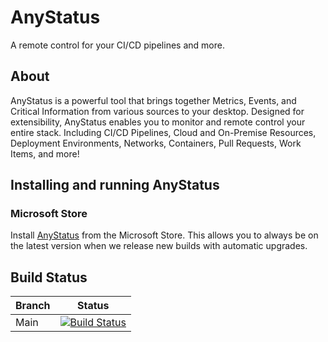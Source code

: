 # AnyStatus
A remote control for your CI/CD pipelines and more.

## About

AnyStatus is a powerful tool that brings together Metrics, Events, and Critical Information from various sources to your desktop. Designed for extensibility, AnyStatus enables you to monitor and remote control your entire stack. Including CI/CD Pipelines, Cloud and On-Premise Resources, Deployment Environments, Networks, Containers, Pull Requests, Work Items, and more!

## Installing and running AnyStatus
### Microsoft Store

Install [AnyStatus](https://www.microsoft.com/en-us/p/anystatus/9p044vpk62sb) from the Microsoft Store. This allows you to always be on the latest version when we release new builds with automatic upgrades.

## Build Status

|Branch|Status|
|------|------|
|Main|[![Build Status](https://dev.azure.com/anystatus/AnyStatus/_apis/build/status/AnyStatus?branchName=master)](https://dev.azure.com/anystatus/AnyStatus/_build/latest?definitionId=1&branchName=master)|
